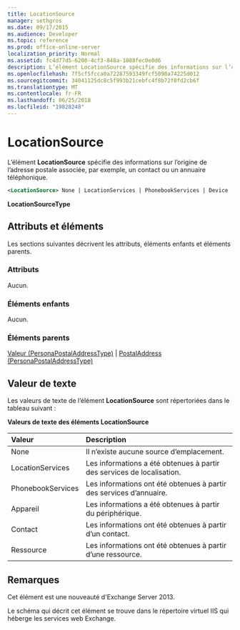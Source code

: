 ```yaml
---
title: LocationSource
manager: sethgros
ms.date: 09/17/2015
ms.audience: Developer
ms.topic: reference
ms.prod: office-online-server
localization_priority: Normal
ms.assetid: fc4d77d5-6200-4cf3-848a-1088fec0e0d6
description: L’élément LocationSource spécifie des informations sur l’origine de l’adresse postale associée, par exemple, un contact ou un annuaire téléphonique.
ms.openlocfilehash: 7f5cf5fcca0a72287593349fcf5090a74225d012
ms.sourcegitcommit: 34041125dc8c5f993b21cebfc4f8b72f0fd2cb6f
ms.translationtype: MT
ms.contentlocale: fr-FR
ms.lasthandoff: 06/25/2018
ms.locfileid: "19828248"
---
```

# <a name="locationsource"></a>LocationSource

L’élément **LocationSource** spécifie des informations sur l’origine de l’adresse postale associée, par exemple, un contact ou un annuaire téléphonique. 
  
```XML
<LocationSource> None | LocationServices | PhonebookServices | Device | Contact | Resource </LocationSource>
```

 **LocationSourceType**
## <a name="attributes-and-elements"></a>Attributs et éléments

Les sections suivantes décrivent les attributs, éléments enfants et éléments parents.
  
### <a name="attributes"></a>Attributs

Aucun.
  
### <a name="child-elements"></a>Éléments enfants

Aucun.
  
### <a name="parent-elements"></a>Éléments parents

[Valeur (PersonaPostalAddressType)](value-personapostaladdresstype.md) | [PostalAddress (PersonaPostalAddressType)](postaladdress-personapostaladdresstype.md)
  
## <a name="text-value"></a>Valeur de texte

Les valeurs de texte de l’élément **LocationSource** sont répertoriées dans le tableau suivant : 
  
**Valeurs de texte des éléments LocationSource**

|**Valeur**|**Description**|
|:-----|:-----|
|None  <br/> |Il n’existe aucune source d’emplacement.  <br/> |
|LocationServices  <br/> |Les informations a été obtenues à partir des services de localisation.  <br/> |
|PhonebookServices  <br/> |Les informations ont été obtenues à partir des services d’annuaire.  <br/> |
|Appareil  <br/> |Les informations a été obtenues à partir du périphérique.  <br/> |
|Contact  <br/> |Les informations ont été obtenues à partir d’un contact.  <br/> |
|Ressource  <br/> |Les informations ont été obtenues à partir d’une ressource.  <br/> |
   
## <a name="remarks"></a>Remarques

Cet élément est une nouveauté d'Exchange Server 2013.
  
Le schéma qui décrit cet élément se trouve dans le répertoire virtuel IIS qui héberge les services web Exchange.
  

